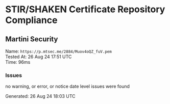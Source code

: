 # STIR/SHAKEN Certificate Repository Compliance

## Martini Security

Name: `https://p.mtsec.me/2884/Muov4oQZ_fuV.pem`\
Tested At: 26 Aug 24 17:51 UTC\
Time: 96ms

### Issues

no warning, or error, or notice date level issues were found

Generated: 26 Aug 24 18:03 UTC